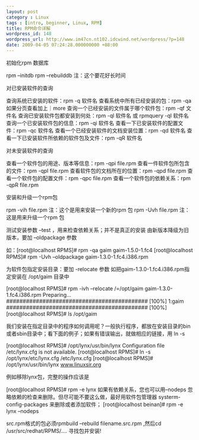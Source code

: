 ```yaml
---
layout: post
category : Linux
tags : [intro, beginner, Linux, RPM]
title: RPM命令详解
wordpress_id: 148
wordpress_url: http://www.im47cn.nt102.idcwind.net/wordpress/?p=148
date: 2009-04-05 07:24:28.000000000 +08:00
---
```

初始化rpm 数据库

rpm –initdb
rpm –rebuilddb 注：这个要花好长时间

对已安装软件的查询

查询系统已安装的软件：rpm -q 软件名
查看系统中所有已经安装的包：rpm -qa 如果分页查看加上｜more
查询一个已经安装的文件属于哪个软件包：rpm -qf 文件名
查询已安装软件包都安装到何处：rpm -ql 软件名 或 rpmquery -ql 软件名
查询一个已安装软件包的信息：rpm -qi 软件名
查看一下已安装软件的配置文件：rpm -qc 软件名
查看一个已经安装软件的文档安装位置：rpm -qd 软件名
查看一下已安装软件所依赖的软件包及文件：rpm -qR 软件名

对未安装软件的查询

查看一个软件包的用途、版本等信息：rpm -qpi file.rpm
查看一件软件包所包含的文件：rpm -qpl file.rpm
查看软件包的文档所在的位置：rpm -qpd file.rpm
查看一个软件包的配置文件：rpm -qpc file.rpm
查看一个软件包的依赖关系：rpm -qpR file.rpm

安装和升级一个rpm包

rpm -vih file.rpm 注：这个是用来安装一个新的rpm 包
rpm -Uvh file.rpm 注：这是用来升级一个rpm 包

测试安装参数 –test ，用来检查依赖关系；并不是真正的安装
由新版本降级为旧版本，要加 –oldpackage 参数

如：[root@localhost RPMS]# rpm -qa gaim
gaim-1.5.0-1.fc4
[root@localhost RPMS]# rpm -Uvh –oldpackage gaim-1.3.0-1.fc4.i386.rpm

为软件包指定安装目录：要加 -relocate 参数
如把gaim-1.3.0-1.fc4.i386.rpm指定安装在 /opt/gaim 目录中

[root@localhost RPMS]# rpm -ivh –relocate /=/opt/gaim gaim-1.3.0-1.fc4.i386.rpm
Preparing… ########################################### [100%]
1:gaim ########################################### [100%]
[root@localhost RPMS]# ls /opt/gaim

我们安装在指定目录中的程序如何调用呢？一般执行程序，都放在安装目录的bin或者sbin目录中；看下面的例子；如果有错误输出，就做相应的链接，用 ln -s

[root@localhost RPMS]# /opt/lynx/usr/bin/lynx
Configuration file /etc/lynx.cfg is not available.
[root@localhost RPMS]# ln -s /opt/lynx/etc/lynx.cfg /etc/lynx.cfg
[root@localhost RPMS]# /opt/lynx/usr/bin/lynx www.linuxsir.org

例如移除lynx包，完整的操作应该是

[root@localhost RPMS]# rpm -e lynx
如果有依赖关系，您也可以用–nodeps 忽略依赖的检查来删除。但尽可能不要这么做，最好用软件包管理器 systerm-config-packages 来删除或者添加软件；
[root@localhost beinan]# rpm -e lynx –nodeps

src.rpm格式的包必须rpmbuild –rebuild filename.src.rpm ,然后cd /usr/src/redhat/RPMS/…. 寻找包并安装!
